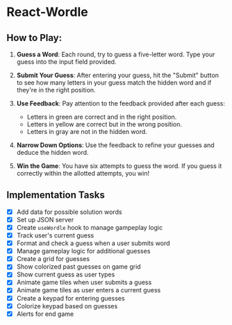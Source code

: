 # React-Wordle
## How to Play:

1. **Guess a Word**: Each round, try to guess a five-letter word. Type your guess into the input field provided.

2. **Submit Your Guess**: After entering your guess, hit the "Submit" button to see how many letters in your guess match the hidden word and if they're in the right position.

3. **Use Feedback**: Pay attention to the feedback provided after each guess:
    - Letters in green are correct and in the right position.
    - Letters in yellow are correct but in the wrong position.
    - Letters in gray are not in the hidden word.

4. **Narrow Down Options**: Use the feedback to refine your guesses and deduce the hidden word.

5. **Win the Game**: You have six attempts to guess the word. If you guess it correctly within the allotted attempts, you win!

## Implementation Tasks
- [x] Add data for possible solution words
- [x] Set up JSON server
- [x] Create `useWordle` hook to manage gampeplay logic
- [x] Track user's current guess
- [x] Format and check a guess when a user submits word
- [x] Manage gameplay logic for additional guesses
- [x] Create a grid for guesses
- [x] Show colorized past guesses on game grid
- [x] Show current guess as user types
- [x] Animate game tiles when user submits a guess
- [x] Animate game tiles as user enters a current guess
- [x] Create a keypad for entering guesses
- [x] Colorize keypad based on guesses
- [x] Alerts for end game

